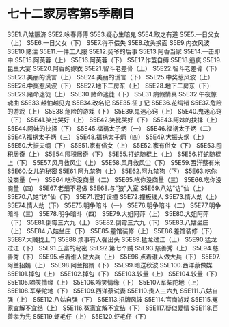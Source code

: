 # 七十二家房客第5季剧目
S5E1.八姑赈济
S5E2.咏春师傅
S5E3.疑心生暗鬼
S5E4.取之有道
S5E5.一日父女（上）
S5E6.一日父女（下）
S5E7.得不偿失
S5E8.改头换面
S5E9.内衣风波
S5E10.赌注
S5E11.一件工人服
S5E12.契爷的后事
S5E13.阿香当家
S5E14.一击即中
S5E15.阿芙蓉（上）
S5E16.阿芙蓉（下）
S5E17.作茧自缚
S5E18.逼疯
S5E19.昆虫大宴
S5E20.阿香的嫁衣
S5E21.智斗老差骨（上）
S5E22.智斗老差骨（下）
S5E23.美丽的谎言（上）
S5E24.美丽的谎言（下）
S5E25.中奖惹风波（上）
S5E26.中奖惹风波（下）
S5E27.地下二房东（上）
S5E28.地下二房东（下）
S5E29.赌命迷徒（上）
S5E30.赌命迷徒（下）
S5E31.病假情真
S5E32.午夜惊魂曲
S5E33.越怕越见鬼
S5E34.改名记
S5E35.征丁记
S5E36.花绢错
S5E37.危险的游戏（上）
S5E38.危险的游戏（下）
S5E39.鬼迷心窍（上）
S5E40.鬼迷心窍（下）
S5E41.笑比哭好（上）
S5E42.笑比哭好（下）
S5E43.阿妹的抉择（上）
S5E44.阿妹的抉择（下）
S5E45.福祸太子炳（一）
S5E46.福祸太子炳（二）
S5E47.福祸太子炳（三）
S5E48.福祸太子炳（四）
S5E49.大振夫纲（上）
S5E50.大振夫纲（下）
S5E51.家有俗女（上）
S5E52.家有俗女（下）
S5E53.囤积居奇（上）
S5E54.囤积居奇（下）
S5E55.打蛇随棍上（上）
S5E56.打蛇随棍上（下）
S5E57.风月救风尘（上）
S5E58.风月救风尘（下）
S5E59.西洋蔡有米
S5E60.女儿的秘密
S5E61.阿九禁狗（上）
S5E62.阿九禁狗（下）
S5E63.吃你没商量（一）
S5E64.吃你没商量（二）
S5E65.吃你没商量（三）
S5E66.吃你没商量（四）
S5E67.老细不易做
S5E68.与“狼”入室
S5E69.八姑“访”仙（上）
S5E70.八姑“访”仙（下）
S5E71.误打误撞
S5E72.撞板线人
S5E73.情人劫（上）
S5E74.情人劫（下）
S5E75.明争暗斗（一）
S5E76.明争暗斗（二）
S5E77.明争暗斗（三）
S5E78.明争暗斗（四）
S5E79.大姐阿萍（上）
S5E80.大姐阿萍（下）
S5E81.倒霉三六九（上）
S5E82.倒霉三六九（下）
S5E83.八姑坐庄（上）
S5E84.八姑坐庄（下）
S5E85.差馆装修（上）
S5E86.差馆装修（下）
S5E87.大贼找上门
S5E88.烦事有人强出头
S5E89.猛龙过江（上）
S5E90.猛龙过江（下）
S5E91.丘富的秘密
S5E92.第七个贼
S5E93.慈善秀（上）
S5E94.慈善秀（下）
S5E95.点着谁人做大兵（上）
S5E96.点着谁人做大兵（下）
S5E97.阿兰招婿（上）
S5E98.阿兰招婿（下）
S5E99.暗送秋波
S5E100.西洋蔡做媒
S5E101.掉包（上）
S5E102.掉包（下）
S5E103.较量（上）
S5E104.较量（下）
S5E105.啼笑情缘（上）
S5E106.啼笑情缘（下）
S5E107.军柴陀地（上）
S5E108.军柴陀地（下）
S5E109.西洋蔡试妻
S5E110.贵人三六九
S5E111.八姑自强（上）
S5E112.八姑自强（下）
S5E113.招牌风波
S5E114.官商游戏
S5E115.冤家宜解不宜结（上）
S5E116.冤家宜解不宜结（下）
S5E117.疑似爱情
S5E118.百善孝为先
S5E119.虾毛仔（上）
S5E120.虾毛仔（下）
<!-- 内容基于[闲看蜜蜂由蜜意]整理内容进行二次整理 https://space.bilibili.com/512513078 出处：bilibili -->